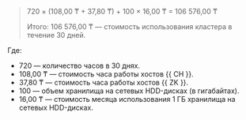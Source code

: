   > 720 × (108,00&nbsp;₸ + 37,80&nbsp;₸) + 100&nbsp;×&nbsp;16,00&nbsp;₸ = 106&nbsp;576,00&nbsp;₸
  >
  > Итого: 106&nbsp;576,00&nbsp;₸ — стоимость использования кластера в течение 30 дней.
  
  Где:
  * 720 — количество часов в 30 днях.
  * 108,00&nbsp;₸ — стоимость часа работы хостов {{ CH }}.
  * 37,80&nbsp;₸ — стоимость часа работы хостов {{ ZK }}.
  * 100 — объем хранилища на сетевых HDD-дисках (в гигабайтах).
  * 16,00&nbsp;₸ — стоимость месяца использования 1 ГБ хранилища на сетевых HDD-дисках.